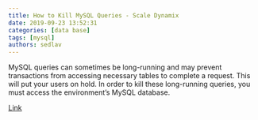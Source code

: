 ```yaml
---
title: How to Kill MySQL Queries - Scale Dynamix
date: 2019-09-23 13:52:31
categories: [data base]
tags: [mysql]
authors: sedlav
---
```


MySQL queries can sometimes be long-running and may prevent transactions from accessing necessary tables to complete a request. This will put your users on hold. In order to kill these long-running queries, you must access the environment’s MySQL database.

[Link](https://scaledynamix.com/blog/how-to-kill-mysql-queries/)
